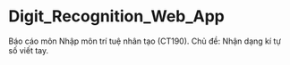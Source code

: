 # Digit_Recognition_Web_App

Báo cáo môn Nhập môn trí tuệ nhân tạo (CT190).
Chủ đề: Nhận dạng kí tự số viết tay.


